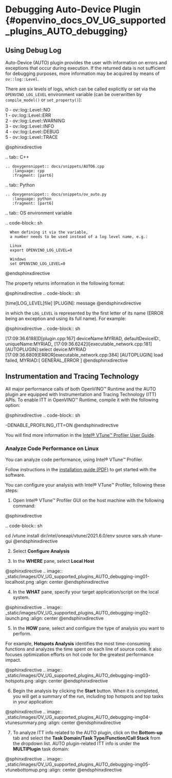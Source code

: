 # Debugging Auto-Device Plugin {#openvino_docs_OV_UG_supported_plugins_AUTO_debugging}

## Using Debug Log
Auto-Device (AUTO) plugin provides the user with information on errors and exceptions that occur during execution. If the returned data is not sufficient for debugging purposes, more information may be acquired by means of `ov::log::Level`.

There are six levels of logs, which can be called explicitly or set via the `OPENVINO_LOG_LEVEL` environment variable (can be overwritten by `compile_model()` or `set_property()`):

0 - ov::log::Level::NO  
1 - ov::log::Level::ERR  
2 - ov::log::Level::WARNING  
3 - ov::log::Level::INFO  
4 - ov::log::Level::DEBUG  
5 - ov::log::Level::TRACE  

@sphinxdirective

.. tab:: C++

    .. doxygensnippet:: docs/snippets/AUTO6.cpp
       :language: cpp
       :fragment: [part6]
 
.. tab:: Python

    .. doxygensnippet:: docs/snippets/ov_auto.py
       :language: python
       :fragment: [part6]

.. tab:: OS environment variable

   .. code-block:: sh

      When defining it via the variable, 
      a number needs to be used instead of a log level name, e.g.:
      
      Linux
      export OPENVINO_LOG_LEVEL=0
      
      Windows
      set OPENVINO_LOG_LEVEL=0
@endsphinxdirective

The property returns information in the following format:

@sphinxdirective
.. code-block:: sh

   [time]LOG_LEVEL[file] [PLUGIN]: message
@endsphinxdirective

in which the `LOG_LEVEL` is represented by the first letter of its name (ERROR being an exception and using its full name). For example:

@sphinxdirective
.. code-block:: sh

   [17:09:36.6188]D[plugin.cpp:167] deviceName:MYRIAD, defaultDeviceID:, uniqueName:MYRIAD_
   [17:09:36.6242]I[executable_network.cpp:181] [AUTOPLUGIN]:select device:MYRIAD
   [17:09:36.6809]ERROR[executable_network.cpp:384] [AUTOPLUGIN] load failed, MYRIAD:[ GENERAL_ERROR ]
@endsphinxdirective


## Instrumentation and Tracing Technology

All major performance calls of both OpenVINO™ Runtime and the AUTO plugin are equipped with Instrumentation and Tracing Technology (ITT) APIs. To enable ITT in OpenVINO™ Runtime, compile it with the following option:

@sphinxdirective
.. code-block:: sh

   -DENABLE_PROFILING_ITT=ON
@endsphinxdirective

You will find more information in the [Intel® VTune™ Profiler User Guide](https://www.intel.com/content/www/us/en/develop/documentation/vtune-help/top/api-support/instrumentation-and-tracing-technology-apis.html).

### Analyze Code Performance on Linux

You can analyze code performance, using Intel® VTune™ Profiler. 

Follow instructions in the [installation guide (PDF)](https://software.intel.com/content/www/us/en/develop/download/intel-vtune-install-guide-linux-os.html) to get started with the software.

You can configure your analysis with Intel® VTune™ Profiler, following these steps:

1. Open Intel® VTune™ Profiler GUI on the host machine with the following command:

@sphinxdirective

.. code-block:: sh

   cd /vtune install dir/intel/oneapi/vtune/2021.6.0/env
   source vars.sh
   vtune-gui
@endsphinxdirective

2. Select **Configure Analysis**

3. In the **WHERE** pane, select **Local Host**

@sphinxdirective
.. image:: _static/images/OV_UG_supported_plugins_AUTO_debugging-img01-localhost.png
   :align: center
@endsphinxdirective

4. In the **WHAT** pane, specify your target application/script on the local system.

@sphinxdirective
.. image:: _static/images/OV_UG_supported_plugins_AUTO_debugging-img02-launch.png
   :align: center
@endsphinxdirective

5. In the **HOW** pane, select and configure the type of analysis you want to perform. 

For example, **Hotspots Analysis** identifies the most time-consuming functions and analyzes the time spent on each line of source code. It also focuses optimization efforts on hot code for the greatest performance impact.

@sphinxdirective
.. image:: _static/images/OV_UG_supported_plugins_AUTO_debugging-img03-hotspots.png
   :align: center
@endsphinxdirective

6.	Begin the analysis by clicking the **Start** button. When it is completed, you will get a summary of the run, including top hotspots and top tasks in your application:

@sphinxdirective
.. image:: _static/images/OV_UG_supported_plugins_AUTO_debugging-img04-vtunesummary.png
   :align: center
@endsphinxdirective

7. To analyze ITT info related to the AUTO plugin, click on the **Bottom-up** tab and select the **Task Domain/Task Type/Function/Call Stack** from the dropdown list. 
AUTO plugin-related ITT info is under the **MULTIPlugin** task  domain:

@sphinxdirective
.. image:: _static/images/OV_UG_supported_plugins_AUTO_debugging-img05-vtunebottomup.png
   :align: center
@endsphinxdirective
